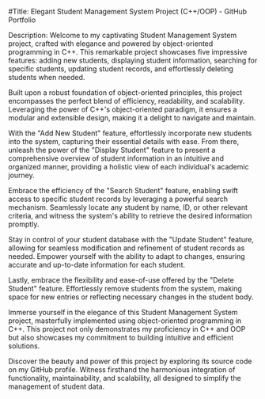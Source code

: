 #Title: Elegant Student Management System Project (C++/OOP) - GitHub Portfolio

Description:
Welcome to my captivating Student Management System project, crafted with elegance and powered by object-oriented programming in C++. This remarkable project showcases five impressive features: adding new students, displaying student information, searching for specific students, updating student records, and effortlessly deleting students when needed.

Built upon a robust foundation of object-oriented principles, this project encompasses the perfect blend of efficiency, readability, and scalability. Leveraging the power of C++'s object-oriented paradigm, it ensures a modular and extensible design, making it a delight to navigate and maintain.

With the "Add New Student" feature, effortlessly incorporate new students into the system, capturing their essential details with ease. From there, unleash the power of the "Display Student" feature to present a comprehensive overview of student information in an intuitive and organized manner, providing a holistic view of each individual's academic journey.

Embrace the efficiency of the "Search Student" feature, enabling swift access to specific student records by leveraging a powerful search mechanism. Seamlessly locate any student by name, ID, or other relevant criteria, and witness the system's ability to retrieve the desired information promptly.

Stay in control of your student database with the "Update Student" feature, allowing for seamless modification and refinement of student records as needed. Empower yourself with the ability to adapt to changes, ensuring accurate and up-to-date information for each student.

Lastly, embrace the flexibility and ease-of-use offered by the "Delete Student" feature. Effortlessly remove students from the system, making space for new entries or reflecting necessary changes in the student body.

Immerse yourself in the elegance of this Student Management System project, masterfully implemented using object-oriented programming in C++. This project not only demonstrates my proficiency in C++ and OOP but also showcases my commitment to building intuitive and efficient solutions.

Discover the beauty and power of this project by exploring its source code on my GitHub profile. Witness firsthand the harmonious integration of functionality, maintainability, and scalability, all designed to simplify the management of student data.
